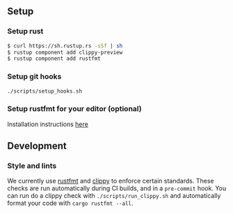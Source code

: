 ## Setup

### Setup rust

```bash
$ curl https://sh.rustup.rs -sSf | sh
$ rustup component add clippy-preview
$ rustup component add rustfmt
```

### Setup git hooks

```bash
./scripts/setup_hooks.sh
```

### Setup rustfmt for your editor (optional)
Installation instructions [here](https://github.com/rust-lang-nursery/rustfmt#running-rustfmt-from-your-editor)

## Development

### Style and lints
We currently use [rustfmt](https://github.com/rust-lang-nursery/rustfmt)
and [clippy](https://github.com/rust-lang-nursery/rust-clippy) to enforce certain standards.
These checks are run automatically during CI builds, and in a `pre-commit`
hook. You can run do a clippy check with `./scripts/run_clippy.sh` and
automatically format your code with `cargo rustfmt --all`.
